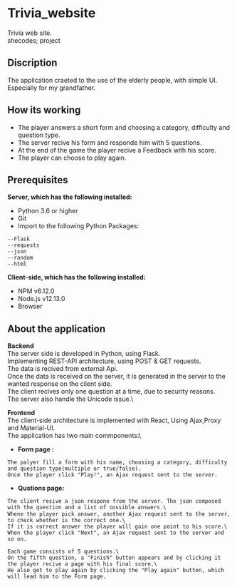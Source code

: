 # Trivia_website
Trivia web site.\
shecodes; project

## Discription
The application craeted to the use of the elderly people, with simple UI.\
Especially for my grandfather.

## How its working
- The player answers a short form and choosing a category, difficulty and question type.
- The server recive his form and responde him with 5 questions.
- At the end of the game the player recive a Feedback with his score.
- The player can choose to play again.

## Prerequisites
**Server, which has the following installed:**
- Python 3.6 or higher
- Git
- Import to the following Python Packages:
```
--Flask
--requests
--json
--random
--html
```

**Client-side, which has the following installed:**

- NPM v6.12.0
- Node.js v12.13.0
- Browser

## About the application

**Backend**\
The server side is developed in Python, using Flask.\
Implementing REST-API architecture, using POST & GET requests.\
The data is recived from external Api.\
Once the data is received on the server, it is generated in the server to the wanted response on the client side.\
The client recives only one question at a time, due to security reasons.\
The server also handle the Unicode issue.\


**Frontend**\
The client-side architecture is implemented with React, Using Ajax,Proxy and Material-UI.\
The application has two main commponents:\
- **Form page :**
```
The palyer fill a form with his name, choosing a category, difficulty and question type(multiple or true/false).
Once the player click "Play!", an Ajax request sent to the server.
```
<!--- Add the homepage photo --->

- **Qustions page:**
```
The client resive a json respone from the server. The json composed with the question and a list of פossible answers.\
Whene the player pick answer, another Ajax request sent to the server, to check whether is the correct one.\ 
If it is correct answer the player will gain one point to his score.\
When the player click "Next", an Ajax request sent to the server and so on.
```
<!--- Add the questionPage photo --->

```
Each game consists of 5 questions.\
On the fifth question, a "Finish" button appears and by clicking it the player recive a page with his final score.\
He also get to play again by clicking the "Play again" button, which will lead him to the Form page.
```
<!--- Add the score photo --->


